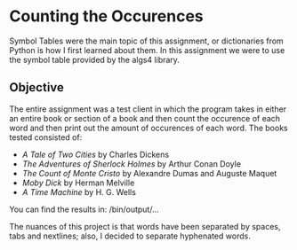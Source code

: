 # Counting the Occurences

Symbol Tables were the main topic of this assignment, or dictionaries from Python is how I first learned about them. In this assignment we were to use the symbol table provided by the algs4 library.

## Objective

The entire assignment was a test client in which the program takes in either an entire book or section of a book and then count the occurence of each word and then print out the amount of occurences of each word. The books tested consisted of: 

- *A Tale of Two Cities* by Charles Dickens
- *The Adventures of Sherlock Holmes* by Arthur Conan Doyle
- *The Count of Monte Cristo* by Alexandre Dumas and Auguste Maquet
- *Moby Dick* by Herman Melville
- *A Time Machine* by H. G. Wells

You can find the results in: /bin/output/...

The nuances of this project is that words have been separated by spaces, tabs and nextlines; also, I decided to separate hyphenated words. 
